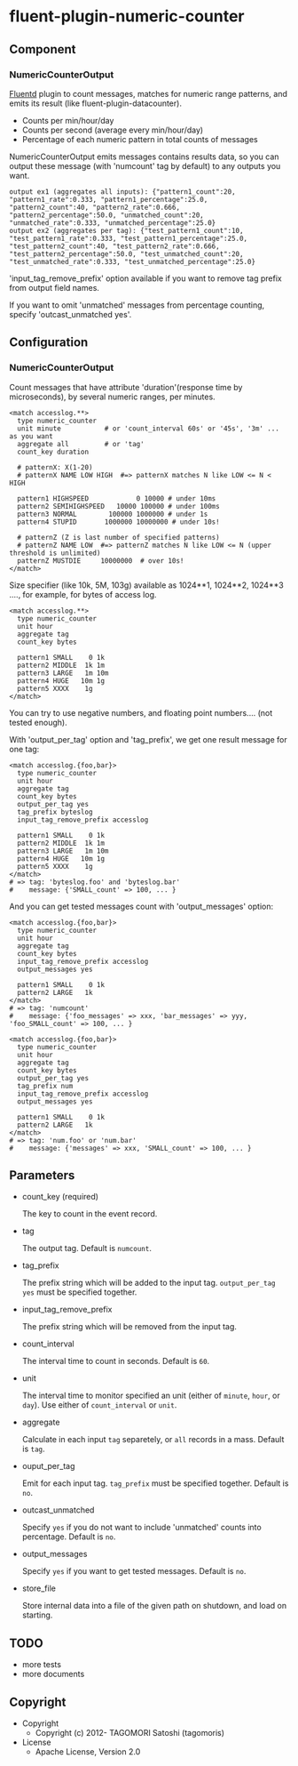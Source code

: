 # fluent-plugin-numeric-counter

## Component

### NumericCounterOutput

[Fluentd](http://fluentd.org) plugin to count messages, matches for numeric range patterns, and emits its result (like fluent-plugin-datacounter).

- Counts per min/hour/day
- Counts per second (average every min/hour/day)
- Percentage of each numeric pattern in total counts of messages

NumericCounterOutput emits messages contains results data, so you can output these message (with 'numcount' tag by default) to any outputs you want.

    output ex1 (aggregates all inputs): {"pattern1_count":20, "pattern1_rate":0.333, "pattern1_percentage":25.0, "pattern2_count":40, "pattern2_rate":0.666, "pattern2_percentage":50.0, "unmatched_count":20, "unmatched_rate":0.333, "unmatched_percentage":25.0}
    output ex2 (aggregates per tag): {"test_pattern1_count":10, "test_pattern1_rate":0.333, "test_pattern1_percentage":25.0, "test_pattern2_count":40, "test_pattern2_rate":0.666, "test_pattern2_percentage":50.0, "test_unmatched_count":20, "test_unmatched_rate":0.333, "test_unmatched_percentage":25.0}

'input\_tag\_remove\_prefix' option available if you want to remove tag prefix from output field names.

If you want to omit 'unmatched' messages from percentage counting, specify 'outcast_unmatched yes'.

## Configuration

### NumericCounterOutput

Count messages that have attribute 'duration'(response time by microseconds), by several numeric ranges, per minutes.

    <match accesslog.**>
      type numeric_counter
      unit minute           # or 'count_interval 60s' or '45s', '3m' ... as you want
      aggregate all         # or 'tag'
      count_key duration

      # patternX: X(1-20)
      # patternX NAME LOW HIGH  #=> patternX matches N like LOW <= N < HIGH

      pattern1 HIGHSPEED            0 10000 # under 10ms
      pattern2 SEMIHIGHSPEED   10000 100000 # under 100ms
      pattern3 NORMAL        100000 1000000 # under 1s
      pattern4 STUPID       1000000 10000000 # under 10s!
      
      # patternZ (Z is last number of specified patterns)
      # patternZ NAME LOW  #=> patternZ matches N like LOW <= N (upper threshold is unlimited)
      patternZ MUSTDIE     10000000  # over 10s!
    </match>

Size specifier (like 10k, 5M, 103g) available as 1024\*\*1, 1024\*\*2, 1024\*\*3 ...., for example, for bytes of access log.

    <match accesslog.**>
      type numeric_counter
      unit hour
      aggregate tag
      count_key bytes
      
      pattern1 SMALL    0 1k
      pattern2 MIDDLE  1k 1m
      pattern3 LARGE   1m 10m
      pattern4 HUGE   10m 1g
      pattern5 XXXX    1g
    </match>

You can try to use negative numbers, and floating point numbers.... (not tested enough).

With 'output\_per\_tag' option and 'tag\_prefix', we get one result message for one tag:

    <match accesslog.{foo,bar}>
      type numeric_counter
      unit hour
      aggregate tag
      count_key bytes
      output_per_tag yes
      tag_prefix byteslog
      input_tag_remove_prefix accesslog
      
      pattern1 SMALL    0 1k
      pattern2 MIDDLE  1k 1m
      pattern3 LARGE   1m 10m
      pattern4 HUGE   10m 1g
      pattern5 XXXX    1g
    </match>
    # => tag: 'byteslog.foo' and 'byteslog.bar'
    #    message: {'SMALL_count' => 100, ... }

And you can get tested messages count with 'output\_messages' option:

    <match accesslog.{foo,bar}>
      type numeric_counter
      unit hour
      aggregate tag
      count_key bytes
      input_tag_remove_prefix accesslog
      output_messages yes
      
      pattern1 SMALL    0 1k
      pattern2 LARGE   1k
    </match>
    # => tag: 'numcount'
    #    message: {'foo_messages' => xxx, 'bar_messages' => yyy, 'foo_SMALL_count' => 100, ... }
    
    <match accesslog.{foo,bar}>
      type numeric_counter
      unit hour
      aggregate tag
      count_key bytes
      output_per_tag yes
      tag_prefix num
      input_tag_remove_prefix accesslog
      output_messages yes
      
      pattern1 SMALL    0 1k
      pattern2 LARGE   1k
    </match>
    # => tag: 'num.foo' or 'num.bar'
    #    message: {'messages' => xxx, 'SMALL_count' => 100, ... }

## Parameters

* count\_key (required)

    The key to count in the event record.

* tag

    The output tag. Default is `numcount`.

* tag\_prefix

    The prefix string which will be added to the input tag. `output_per_tag yes` must be specified together. 

* input\_tag\_remove\_prefix

    The prefix string which will be removed from the input tag.

* count\_interval

    The interval time to count in seconds. Default is `60`.

* unit

    The interval time to monitor specified an unit (either of `minute`, `hour`, or `day`).
    Use either of `count_interval` or `unit`.

* aggregate

    Calculate in each input `tag` separetely, or `all` records in a mass. Default is `tag`.

* ouput\_per\_tag

    Emit for each input tag. `tag_prefix` must be specified together. Default is `no`.

* outcast\_unmatched

    Specify `yes` if you do not want to include 'unmatched' counts into percentage. Default is `no`.

* output\_messages

    Specify `yes` if you want to get tested messages. Default is `no`.

* store\_file

    Store internal data into a file of the given path on shutdown, and load on starting.

## TODO

* more tests
* more documents

## Copyright

* Copyright
  * Copyright (c) 2012- TAGOMORI Satoshi (tagomoris)
* License
  * Apache License, Version 2.0
